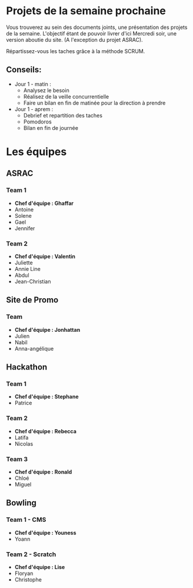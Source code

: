 # Projets de la semaine prochaine
Vous trouverez au sein des documents joints, une présentation des projets de la semaine. 
L'objectif étant de pouvoir livrer d'ici Mercredi soir, une version aboutie du site. (A l'exception du projet ASRAC). 

Répartissez-vous les taches grâce à la méthode SCRUM. 

## Conseils: 
 * Jour 1 - matin :
    * Analysez le besoin
    * Réalisez de la veille concurrentielle
    * Faire un bilan en fin de matinée pour la direction à prendre
 *  Jour 1 - aprem :
    * Debrief et repartition des taches
    * Pomodoros
    * Bilan en fin de journée
  
# Les équipes

## ASRAC
### Team 1
 * **Chef d'équipe : Ghaffar**
 * Antoine
 * Solene
 * Gael
 * Jennifer

### Team 2
 *  **Chef d'équipe : Valentin**
 * Juliette
 * Annie Line
 * Abdul
 * Jean-Christian
 
## Site de Promo
### Team 
 *  **Chef d'équipe : Jonhattan**
 * Julien
 * Nabil
 * Anna-angélique
 
## Hackathon
### Team 1
 *  **Chef d'équipe : Stephane**
 * Patrice
 
### Team 2
 *  **Chef d'équipe : Rebecca**
 * Latifa
 * Nicolas
 
### Team 3
 * **Chef d'équipe : Ronald**
 * Chloé
 * Miguel

## Bowling
### Team 1 - CMS
 * **Chef d'équipe : Youness**
 * Yoann
 
### Team 2 - Scratch
 * **Chef d'équipe : Lise**
 * Floryan
 * Christophe
